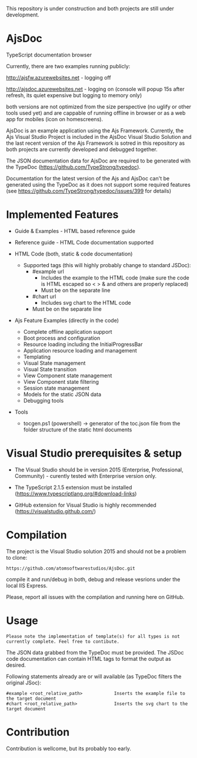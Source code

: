 This repository is under construction and both projects are still under development.

# AjsDoc
TypeScript documentation browser

Currently, there are two examples running publicly:

http://ajsfw.azurewebsites.net - logging off

http://ajsdoc.azurewebsites.net - logging on (console will popup 15s after refresh, its quiet expensive but logging to memory only)

both versions are not optimized from the size perspective (no uglify or other tools used yet) and are cappable of running offline in browser or as a web app for mobiles (icon on homescreens).

AjsDoc is an example application using the Ajs Framework. Currently, the Ajs Visual Studio Project is included in the AjsDoc Visual Studio Solution and the last recent version of the Ajs Framework is sotred in this repository as both projects are currently developed and debugged together.

The JSON documentation data for AjsDoc are required to be generated with the TypeDoc (https://github.com/TypeStrong/typedoc).

Documentation for the latest version of the Ajs and AjsDoc can't be generated using the TypeDoc as it does not support some required features (see https://github.com/TypeStrong/typedoc/issues/399 for details)

# Implemented Features

- Guide & Examples
      - HTML based reference guide
      
- Reference guide
      - HTML Code documentation supported
      
- HTML Code (both, static & code documentation)
   - Supported tags (this will highly probably change to standard JSDoc):
      - #example url
         - Includes the example to the HTML code (make sure the code is HTML escaped so < > & and others  are properly replaced)
         - Must be on the separate line
      - #chart url
         - Includes svg chart to the HTML code
	 - Must be on the separate line

- Ajs Feature Examples (directly in the code)
   - Complete offline application support
   - Boot process and configuration
   - Resource loading including the InitialProgressBar
   - Application resource loading and management
   - Templating
   - Visual State management
   - Visual State transition
   - View Component state management
   - View Component state filtering
   - Session state management
   - Models for the static JSON data
   - Debugging tools

- Tools
   - tocgen.ps1 (powershell) -> generator of the toc.json file from the folder structure of the static html documents

# Visual Studio prerequisites & setup

- The Visual Studio should be in version 2015 (Enterprise, Professional, Community) - curently tested with Enterprise version only.

- The TypeScript 2.1.5 extension must be installed (https://www.typescriptlang.org/#download-links)

- GitHub extension for Visual Studio is highly recommended (https://visualstudio.github.com/)

# Compilation

The project is the Visual Studio solution 2015 and should not be a problem to clone:

```
https://github.com/atomsoftwarestudios/AjsDoc.git
```

compile it and run/debug in both, debug and release vesrions under the local IIS Express.

Please, report all issues with the compilation and running here on GitHub.

# Usage

```
Please note the implementation of template(s) for all types is not currently complete. Feel free to contibute.
```

The JSON data grabbed from the TypeDoc must be provided. The JSDoc code documentation can contain HTML tags to format the output as desired.

Following statements already are or will available (as TypeDoc filters the original JSoc):

```
#example <root_relative_path>            Inserts the example file to the target document
#chart <root_relative_path>              Inserts the svg chart to the target document
```

# Contribution

Contribution is wellcome, but its probably too early.
